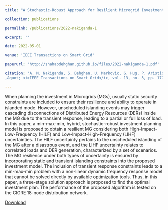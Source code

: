 ```yaml
---
title: "A Stochastic-Robust Approach for Resilient Microgrid Investment Planning Under Static and Transient Islanding Security Constraints"

collection: publications

permalink: /publications/2022-nakiganda-1

excerpt: ''

date: 2022-05-01

venue: 'IEEE Transactions on Smart Grid'

paperurl: 'http://shahabdehghan.github.io/files/2022-nakiganda-1.pdf'

citation: 'A. M. Nakiganda, S. Dehghan, U. Markovic, G. Hug, P. Aristidou, &quot;A Stochastic-Robust Approach for Resilient Microgrid Investment Planning Under Static and Transient Islanding Security Constraints
,&quot; <i>IEEE Transactions on Smart Grid</i>, vol. 13, no. 3, pp. 1774-1788, May 2022.'

---
```


When planning the investment in Microgrids (MGs), usually static security constraints are included to ensure their resilience and ability to operate in islanded mode. However, unscheduled islanding events may trigger cascading disconnections of Distributed Energy Resources (DERs) inside the MG due to the transient response, leading to a partial or full loss of load. In this paper, a min-max-min, hybrid, stochastic-robust investment planning model is proposed to obtain a resilient MG considering both High-Impact-Low-Frequency (HILF) and Low-Impact-High-Frequency (LIHF) uncertainties. The HILF uncertainty pertains to the unscheduled islanding of the MG after a disastrous event, and the LIHF uncertainty relates to correlated loads and DER generation, characterized by a set of scenarios. The MG resilience under both types of uncertainty is ensured by incorporating static and transient islanding constraints into the proposed investment model. The inclusion of transient response constraints leads to a min-max-min problem with a non-linear dynamic frequency response model that cannot be solved directly by available optimization tools. Thus, in this paper, a three-stage solution approach is proposed to find the optimal investment plan. The performance of the proposed algorithm is tested on the CIGRE 18-node distribution network.

[Download](http://shahabdehghan.github.io/files/2022-nakiganda-1.pdf)

